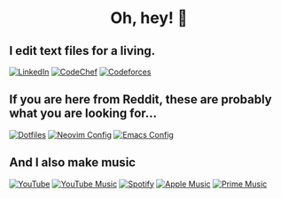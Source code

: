 <h1 align="center">Oh, hey! 👋</h1>

## I edit text files for a living.

[![LinkedIn](https://img.shields.io/badge/LinkedIn-0A66C2?style=for-the-badge&logo=linkedin&logoColor=white)](https://www.linkedin.com/in/madhavan-raja/)
[![CodeChef](https://img.shields.io/badge/CodeChef-5B4638?style=for-the-badge&logo=CodeChef&logoColor=white)](https://www.codechef.com/users/flipped_flop)
[![Codeforces](https://img.shields.io/badge/Codeforces-1F8ACB?style=for-the-badge&logo=codeforces&logoColor=white)](https://codeforces.com/profile/madhavan_raja)

## If you are here from Reddit, these are probably what you are looking for...
[![Dotfiles](https://img.shields.io/badge/Dotfiles-FCC624?style=for-the-badge&logo=linux&logoColor=black)](https://github.com/madhavan-raja/dotfiles)
[![Neovim Config](https://img.shields.io/badge/Neovim%20Config-57A143?style=for-the-badge&logo=neovim&logoColor=white)](https://github.com/madhavan-raja/dotfiles/tree/master/.config/nvim)
[![Emacs Config](https://img.shields.io/badge/Emacs%20Config-7F5AB6?style=for-the-badge&logo=gnuemacs&logoColor=white)](https://github.com/madhavan-raja/emacs-config)

## And I also make music
[![YouTube](https://img.shields.io/badge/YouTube-FF0000?style=for-the-badge&logo=youtube&logoColor=white)](https://www.youtube.com/channel/UCUJpBtAPxeklEVsFopd03Uw)
[![YouTube Music](https://img.shields.io/badge/YouTube_Music-FF0000?style=for-the-badge&logo=youtube-music&logoColor=white)](https://music.youtube.com/channel/UCw2X4qo9A8116sQ85CsdhTg)
[![Spotify](https://img.shields.io/badge/Spotify-1DB954?&style=for-the-badge&logo=spotify&logoColor=white)](https://open.spotify.com/artist/0i3NYGd9w6DaHSXCE0eq2R)
[![Apple Music](https://img.shields.io/badge/Apple%20Music-FA243C?style=for-the-badge&logo=applemusic&logoColor=white)](https://music.apple.com/us/artist/cute-fluffy-kitten/1526052115)
[![Prime Music](https://img.shields.io/badge/Prime%20Music-00A8E1?style=for-the-badge&logo=amazonprime&logoColor=white)](https://www.amazon.com/gp/product/B08F4HLGHF/)
